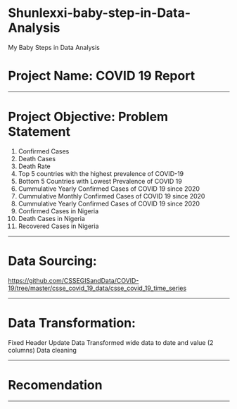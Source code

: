 # Shunlexxi-baby-step-in-Data-Analysis
My Baby Steps in Data Analysis

# Project Name: COVID 19 Report

---
# Project Objective: Problem Statement
1. Confirmed Cases
2. Death Cases
3. Death Rate
4. Top 5 countries with the highest prevalence of COVID-19
5. Bottom 5 Countries with Lowest Prevalence of COVID 19
6. Cummulative Yearly Confirmed Cases of COVID 19 since 2020
7. Cummulative Monthly Confirmed Cases of COVID 19 since 2020
8. Cummulative Yearly Confirmed Cases of COVID 19 since 2020
9. Confirmed Cases in Nigeria
10. Death Cases in Nigeria
11. Recovered Cases in Nigeria


---

# Data Sourcing:
https://github.com/CSSEGISandData/COVID-19/tree/master/csse_covid_19_data/csse_covid_19_time_series


---

# Data Transformation:
Fixed Header
Update Data
Transformed wide data to date and value (2 columns)
Data cleaning

---

# Recomendation

---
